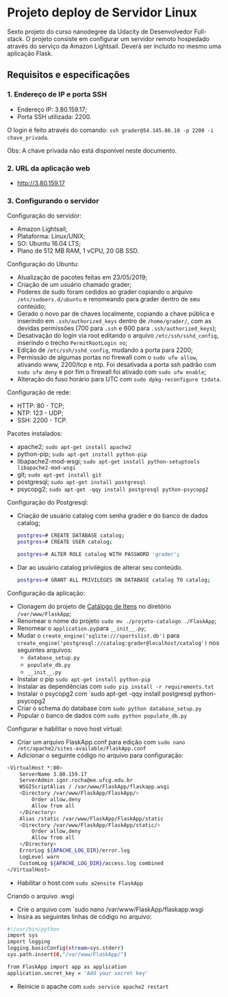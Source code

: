 # Projeto deploy de Servidor Linux
Sexto projeto do curso nanodegree da Udacity de Desenvolvedor Full-stack. O projeto consiste em configurar um servidor remoto hospedado através do serviço da Amazon Lightsail. Deverá ser incluido no mesmo uma aplicação Flask.

## Requisitos e especificações

### 1. Endereço de IP e porta SSH
- Endereço IP: 3.80.159.17;
- Porta SSH utilizada: 2200.

O login é feito através do comando: `ssh grader@54.145.86.10 -p 2200 -i chave_privada`. 

Obs: A chave privada não está disponível neste documento.

### 2. URL da aplicação web
- http://3.80.159.17


### 3. Configurando o servidor
Configuração do servidor:
- Amazon Lightsail;
- Plataforma: Linux/UNIX;
- SO: Ubuntu 16.04 LTS;
- Plano de 512 MB RAM, 1 vCPU, 20 GB SSD.

Configuração do Ubuntu:
- Atualização de pacotes feitas em 23/05/2019;
- Criação de um usuário chamado grader;
- Poderes de sudo foram cedidos ao grader copiando o arquivo `/etc/sudoers.d/ubuntu` e renomeando para grader dentro de seu conteúdo;
- Gerado o novo par de chaves localmente, copiando a chave pública e inserindo em `.ssh/authorized_keys` dentro de `/home/grader/`, com as devidas permissões (700 para `.ssh` e 600 para `.ssh/authorized_keys`);
- Desativação do login via root editando o arquivo `/etc/ssh/sshd_config`, inserindo o trecho `PermitRootLogin no`;
- Edição de `/etc/ssh/sshd_config`, mudando a porta para 2200;
- Permissão de algumas portas no firewall com o `sudo ufw allow`, ativando www, 2200/tcp e ntp. Foi desativada a porta ssh padrão com `sudo ufw deny` e por fim o firewall foi ativado com `sudo ufw enable`;
- Alteração do fuso horário para UTC com `sudo dpkg-reconfigure tzdata`.

Configuração de rede:
- HTTP: 80 - TCP;
- NTP: 123 - UDP;
- SSH: 2200 - TCP.

Pacotes instalados:
- apache2; `sudo apt-get install apache2`
- python-pip; `sudo apt-get install python-pip`
- libapache2-mod-wsgi; `sudo apt-get install python-setuptools libapache2-mod-wsgi`
- git; `sudo apt-get install git`
- postgresql; `sudo apt-get install postgresql`
- psycopg2; `sudo apt-get -qqy install postgresql python-psycopg2`

Configuração do Postgresql:
- Criação de usuário catalog com senha grader e do banco de dados catalog;
	```sh
	postgres=# CREATE DATABASE catalog;
	postgres=# CREATE USER catalog;
	```
    ```sh
	postgres=# ALTER ROLE catalog WITH PASSWORD 'grader';
	```
- Dar ao usuário catalog privilégios de alterar seu conteúdo.

	```sh
	postgres=# GRANT ALL PRIVILEGES ON DATABASE catalog TO catalog;
	```

Configuração da aplicação:
- Clonagem do projeto de [Catálogo de Itens](https://github.com/igrdnts/projeto-catalogo) no diretório `/var/www/FlaskApp`;
- Renomear o nome do projeto `sudo mv ./projeto-catalogo ./FlaskApp`;
- Renomear o `application.py`para `__init__.py`;
- Mudar o `create_engine('sqlite:///sportslist.db')` para `create_engine('postgresql://catalog:grader@localhost/catalog')` nos seguintes arquivos:
	- `database_setup.py`
    - `populate_db.py`
    - `__init__.py`
- Instalar o pip `sudo apt-get install python-pip`
- Instalar as dependências com `sudo pip install -r requirements.txt`
- Instalar o psycopg2 com `sudo apt-get -qqy install postgresql python-psycopg2
- Criar o schema do database com `sudo python database_setup.py`
- Popular o banco de dados com `sudo python populate_db.py`

Configurar e habilitar o novo host virtual:
- Criar um arquivo FlaskApp.conf para edição com `sudo nano /etc/apache2/sites-available/FlaskApp.conf`
- Adicionar o seguinte código no arquivo para configuração:

```sh
<VirtualHost *:80>
	ServerName 3.80.159.17
	ServerAdmin igor.rocha@ee.ufcg.edu.br
	WSGIScriptAlias / /var/www/FlaskApp/flaskapp.wsgi
	<Directory /var/www/FlaskApp/FlaskApp/>
		Order allow,deny
		Allow from all
	</Directory>
	Alias /static /var/www/FlaskApp/FlaskApp/static
	<Directory /var/www/FlaskApp/FlaskApp/static/>
		Order allow,deny
		Allow from all
	</Directory>
	ErrorLog ${APACHE_LOG_DIR}/error.log
	LogLevel warn
	CustomLog ${APACHE_LOG_DIR}/access.log combined
</VirtualHost>
```

- Habilitar o host com `sudo a2ensite FlaskApp`

Criando o arquivo .wsgi
- Crie o arquivo com `sudo nano /var/www/FlaskApp/flaskapp.wsgi
- Insira as seguintes linhas de código no arquivo:

```sh
#!/usr/bin/python
import sys
import logging
logging.basicConfig(stream=sys.stderr)
sys.path.insert(0,"/var/www/FlaskApp/")

from FlaskApp import app as application
application.secret_key = 'Add your secret key'
```

- Reinicie o apache com `sudo service apache2 restart`